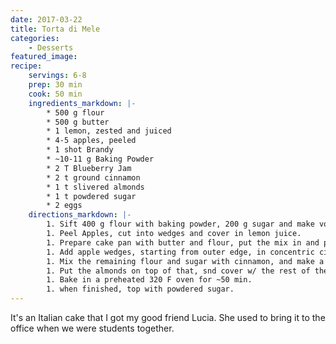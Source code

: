```yaml
---
date: 2017-03-22
title: Torta di Mele
categories:
    - Desserts
featured_image: 
recipe:
    servings: 6-8 
    prep: 30 min
    cook: 50 min
    ingredients_markdown: |-
        * 500 g flour
        * 500 g butter
        * 1 lemon, zested and juiced
        * 4-5 apples, peeled
        * 1 shot Brandy
        * ~10-11 g Baking Powder
        * 2 T Blueberry Jam
        * 2 t ground cinnamon
        * 1 t slivered almonds
        * 1 t powdered sugar
        * 2 eggs
    directions_markdown: |-
        1. Sift 400 g flour with baking powder, 200 g sugar and make volcano shape. Put 400 g butter (room temp and cut into pieces), eggs, lemon zest, and brandy in the middle. Mix Quickly!
        1. Peel Apples, cut into wedges and cover in lemon juice.
        1. Prepare cake pan with butter and flour, put the mix in and press down with your hand or wet spoon.
        1. Add apple wedges, starting from outer edge, in concentric circles.
        1. Mix the remaining flour and sugar with cinnamon, and make a volcano shape. Put the remaining butter in the middle. Cut the butter into the mixture. Put half of that onto the apples.
        1. Put the almonds on top of that, snd cover w/ the rest of the crumbles
        1. Bake in a preheated 320 F oven for ~50 min.
        1. when finished, top with powdered sugar.
---
```

It's an Italian cake that I got my good friend Lucia. She used to bring it to the office when we were students together. 